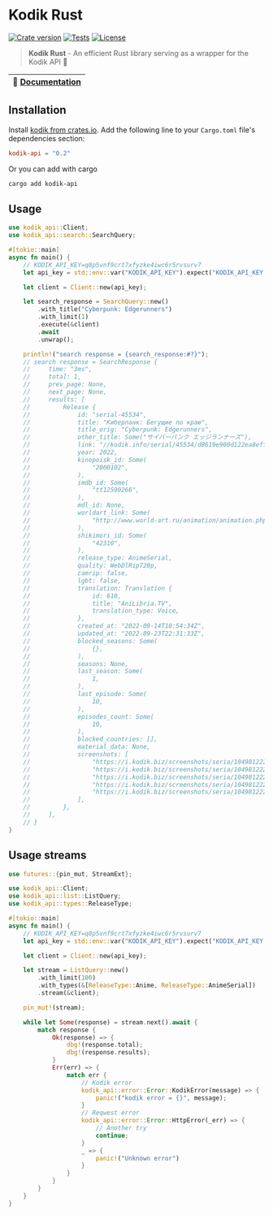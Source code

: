 # Kodik Rust

<a href="https://crates.io/crates/kodik-api"><img src="https://img.shields.io/crates/v/kodik-api?style=flat-square&logo=rust" alt="Crate version"></a>
<a href="https://github.com/negezor/kodik-api-rust/actions/workflows/main.yml"><img src="https://img.shields.io/github/actions/workflow/status/negezor/kodik-api-rust/main.yml?style=flat-square&logo=github&label=Tests" alt="Tests"></a>
<a href="https://github.com/negezor/kodik-api-rust/blob/main/LICENSE"><img src="https://img.shields.io/badge/license-MIT-informational?style=flat-square" alt="License"></a>

> **Kodik Rust** - An efficient Rust library serving as a wrapper for the Kodik API 🦾

| 📖 [Documentation](https://docs.rs/kodik-api)  |
| ------------------------------------------ |

## Installation

Install [kodik from crates.io](https://crates.io/crates/kodik-api). Add the following line to your `Cargo.toml` file's dependencies section:

```toml
kodik-api = "0.2"
```

Or you can add with cargo

```sh
cargo add kodik-api
```

## Usage

```rs
use kodik_api::Client;
use kodik_api::search::SearchQuery;

#[tokio::main]
async fn main() {
    // KODIK_API_KEY=q8p5vnf9crt7xfyzke4iwc6r5rvsurv7
    let api_key = std::env::var("KODIK_API_KEY").expect("KODIK_API_KEY is not set");

    let client = Client::new(api_key);

    let search_response = SearchQuery::new()
        .with_title("Cyberpunk: Edgerunners")
        .with_limit(1)
        .execute(&client)
        .await
        .unwrap();

    println!("search response = {search_response:#?}");
    // search response = SearchResponse {
    //     time: "3ms",
    //     total: 1,
    //     prev_page: None,
    //     next_page: None,
    //     results: [
    //         Release {
    //             id: "serial-45534",
    //             title: "Киберпанк: Бегущие по краю",
    //             title_orig: "Cyberpunk: Edgerunners",
    //             other_title: Some("サイバーパンク エッジランナーズ"),
    //             link: "//kodik.info/serial/45534/d8619e900d122ea8eff8b55891b09bac/720p",
    //             year: 2022,
    //             kinopoisk_id: Some(
    //                 "2000102",
    //             ),
    //             imdb_id: Some(
    //                 "tt12590266",
    //             ),
    //             mdl_id: None,
    //             worldart_link: Some(
    //                 "http://www.world-art.ru/animation/animation.php?id=10534",
    //             ),
    //             shikimori_id: Some(
    //                 "42310",
    //             ),
    //             release_type: AnimeSerial,
    //             quality: WebDlRip720p,
    //             camrip: false,
    //             lgbt: false,
    //             translation: Translation {
    //                 id: 610,
    //                 title: "AniLibria.TV",
    //                 translation_type: Voice,
    //             },
    //             created_at: "2022-09-14T10:54:34Z",
    //             updated_at: "2022-09-23T22:31:33Z",
    //             blocked_seasons: Some(
    //                 {},
    //             ),
    //             seasons: None,
    //             last_season: Some(
    //                 1,
    //             ),
    //             last_episode: Some(
    //                 10,
    //             ),
    //             episodes_count: Some(
    //                 10,
    //             ),
    //             blocked_countries: [],
    //             material_data: None,
    //             screenshots: [
    //                 "https://i.kodik.biz/screenshots/seria/104981222/1.jpg",
    //                 "https://i.kodik.biz/screenshots/seria/104981222/2.jpg",
    //                 "https://i.kodik.biz/screenshots/seria/104981222/3.jpg",
    //                 "https://i.kodik.biz/screenshots/seria/104981222/4.jpg",
    //                 "https://i.kodik.biz/screenshots/seria/104981222/5.jpg",
    //             ],
    //         },
    //     ],
    // }
}
```

## Usage streams

```rs
use futures::{pin_mut, StreamExt};

use kodik_api::Client;
use kodik_api::list::ListQuery;
use kodik_api::types::ReleaseType;

#[tokio::main]
async fn main() {
    // KODIK_API_KEY=q8p5vnf9crt7xfyzke4iwc6r5rvsurv7
    let api_key = std::env::var("KODIK_API_KEY").expect("KODIK_API_KEY is not set");

    let client = Client::new(api_key);

    let stream = ListQuery::new()
        .with_limit(100)
        .with_types(&[ReleaseType::Anime, ReleaseType::AnimeSerial])
        .stream(&client);

    pin_mut!(stream);

    while let Some(response) = stream.next().await {
        match response {
            Ok(response) => {
                dbg!(response.total);
                dbg!(response.results);
            }
            Err(err) => {
                match err {
                    // Kodik error
                    kodik_api::error::Error::KodikError(message) => {
                        panic!("kodik error = {}", message);
                    }
                    // Reqwest error
                    kodik_api::error::Error::HttpError(_err) => {
                        // Another try
                        continue;
                    }
                    _ => {
                        panic!("Unknown error")
                    }
                }
            }
        }
    }
}
```
